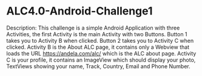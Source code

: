 # ALC4.0-Android-Challenge1
Description: This challenge is a simple Android Application with three Activities, the first Activity is the main Activity with two Buttons. Button 1 takes you to Activity B when clicked. Button 2 takes you to Activity C when clicked. Activity B is the About ALC page, it contains only a Webview that loads the URL https://andela.com/alc/ which is the ALC about page. Activity C is your profile, it contains an ImageView which should display your photo, TextViews showing your name, Track, Country, Email and Phone Number.
